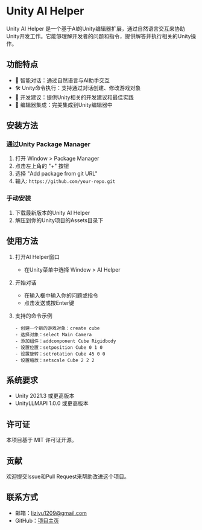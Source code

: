 # Unity AI Helper

Unity AI Helper 是一个基于AI的Unity编辑器扩展，通过自然语言交互来协助Unity开发工作。它能够理解开发者的问题和指令，提供解答并执行相关的Unity操作。

## 功能特点

- 🤖 智能对话：通过自然语言与AI助手交互
- 🛠 Unity命令执行：支持通过对话创建、修改游戏对象
- 📝 开发建议：提供Unity相关的开发建议和最佳实践
- 🔧 编辑器集成：完美集成到Unity编辑器中

## 安装方法

### 通过Unity Package Manager

1. 打开 Window > Package Manager
2. 点击左上角的 "+" 按钮
3. 选择 "Add package from git URL"
4. 输入: `https://github.com/your-repo.git`

### 手动安装

1. 下载最新版本的Unity AI Helper
2. 解压到你的Unity项目的Assets目录下

## 使用方法

1. 打开AI Helper窗口
   - 在Unity菜单中选择 Window > AI Helper

2. 开始对话
   - 在输入框中输入你的问题或指令
   - 点击发送或按Enter键

3. 支持的命令示例
   ```
   - 创建一个新的游戏对象：create cube
   - 选择对象：select Main Camera
   - 添加组件：addcomponent Cube Rigidbody
   - 设置位置：setposition Cube 0 1 0
   - 设置旋转：setrotation Cube 45 0 0
   - 设置缩放：setscale Cube 2 2 2
   ```

## 系统要求

- Unity 2021.3 或更高版本
- UnityLLMAPI 1.0.0 或更高版本

## 许可证

本项目基于 MIT 许可证开源。

## 贡献

欢迎提交Issue和Pull Request来帮助改进这个项目。

## 联系方式

- 邮箱：liziyu1209@gmail.com
- GitHub：[项目主页](https://github.com/your-repo)
